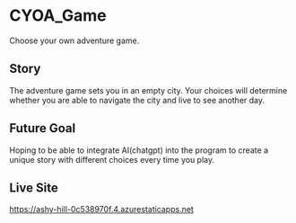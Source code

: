 # CYOA_Game
Choose your own adventure game.

## Story
The adventure game sets you in an empty city. Your choices will determine whether you are able to navigate the city and live to see another day.

## Future Goal
Hoping to be able to integrate AI(chatgpt) into the program to create a unique story with different choices every time you play.

## Live Site
https://ashy-hill-0c538970f.4.azurestaticapps.net
